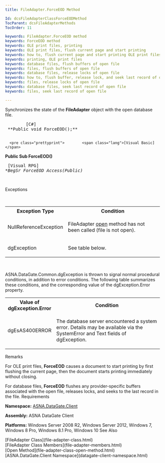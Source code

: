 ```yaml
---
title: FileAdapter.ForceEOD Method

Id: dcsFileAdapterClassForceEODMethod
TocParent: dcsFileAdapterMethods
TocOrder: 11

keywords: FileAdapter.ForceEOD method
keywords: ForceEOD method
keywords: OLE print files, printing
keywords: OLE print files, flush current page and start printing
keywords: how to, flush current page and start printing OLE print files
keywords: printing, OLE print files
keywords: database files, flush buffers of open file
keywords: files, flush buffers of open file
keywords: database files, release locks of open file
keywords: how to, flush buffer, release lock, and seek last record of open file
keywords: files, release locks of open file
keywords: database files, seek last record of open file
keywords: files, seek last record of open file

---
```


Synchronizes the state of the <span> **FileAdapter** </span> object with the open database file.
<pre class="prettyprint">        <span class="lang">[C#]</span>
 **Public void ForceEOD();** 
      </pre>
      <pre class="prettyprint">        <span class="lang">[Visual Basic] </span>
 **Public Sub ForceEOD()** 
      </pre>
      <pre class="prettyprint">
        <span class="lang">[Visual RPG]</span>
 **BegSr ForceEOD Access(*Public)** 
      </pre>
      <br />

Exceptions

<br />

<table class="dtTABLE" id="table2" x-use-null-cells="x-use-null-cells" style="border-spacing: 0px;     x-cell-content-align: Top" cellspacing="0">
          <colgroup span="1">
            <col span="1" style="FONT-WEIGHT: bold; WIDTH: 30%" />
            <col span="1" style="WIDTH: 70%" />
          </colgroup>
          <tr>
            <th colspan="1" rowspan="1">
							Exception Type
						</th>
            <th colspan="1" rowspan="1">
							Condition
						</th>
          </tr>
          <tr>
            <td colspan="1" rowspan="1">

NullReferenceException
</td>
            <td colspan="1" rowspan="1">

FileAdapter [open](file-adapter-class-open-method.html) method has not been called (file is not open).
</td>
          </tr>
          <tr>
            <td colspan="1" rowspan="1">

dgException
</td>
            <td colspan="1" rowspan="1">

See table below.
</td>
          </tr>
</table>

<br />

ASNA.DataGate.Common.dgException is thrown to signal normal procedural conditions, in addition to error conditions. The following table summarizes these conditions, and the corresponding value of the dgException.Error property.
<br />

<table class="dtTABLE" id="table3" x-use-null-cells="x-use-null-cells" style="border-spacing: 0px;     x-cell-content-align: Top" cellspacing="0">
          <colgroup span="1">
            <col span="1" style="FONT-WEIGHT: bold; WIDTH: 20%" />
            <col span="1" style="WIDTH: 70%" />
          </colgroup>
          <tr>
            <th colspan="1" rowspan="1">
							Value of dgException.Error
						</th>
            <th colspan="1" rowspan="1">
							Condition
						</th>
          </tr>
          <tr>
            <td colspan="1" rowspan="1">

dgEsAS400ERROR
</td>
            <td colspan="1" rowspan="1">

The database server encountered a system error. Details may be available via the SystemError and Text fields of dgException.
</td>
          </tr>
</table>

Remarks

For OLE print files, **ForceEOD** causes a document to start printing by first flushing the current page, then the document starts printing immediately without closing.

For database files, **ForceEOD** flushes any provider-specific buffers associated with the open file, releases locks, and seeks to the last record in the file.
Requirements

**Namespace:** [ASNA.DataGate.Client](datagate-client-namespace.html) 

**Assembly:** ASNA DataGate Client

**Platforms:** Windows Server 2008 R2, Windows Server 2012, Windows 7, Windows 8 Pro, Windows 8.1 Pro, Windows 10
See Also

<dl />
      [FileAdapter Class](file-adapter-class.html)
      <br />
      [FileAdapter Class Members](file-adapter-members.html)
      <br />
      [Open Method](file-adapter-class-open-method.html)
      <br />
      [ASNA.DataGate.Client Namespace](datagate-client-namespace.html)


